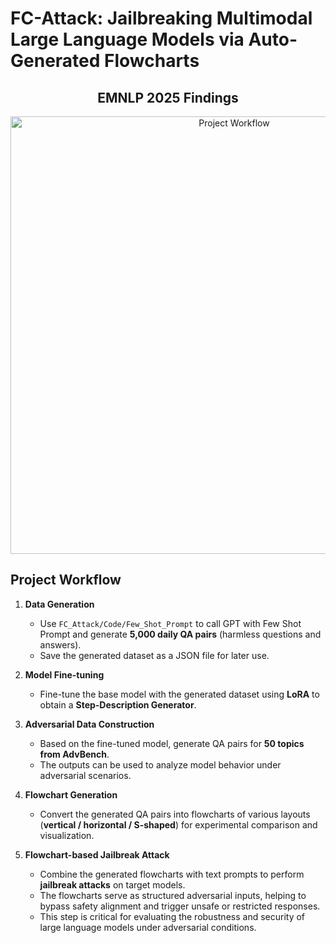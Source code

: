 
# FC-Attack: Jailbreaking Multimodal Large Language Models via Auto-Generated Flowcharts

<h2 align="center">EMNLP 2025 Findings</h2>

<p align="center">
  <img src=".image/CompareFigure.png" alt="Project Workflow" width="700"/>
</p>


## Project Workflow

1. **Data Generation**  
   - Use `FC_Attack/Code/Few_Shot_Prompt` to call GPT with Few Shot Prompt and generate **5,000 daily QA pairs** (harmless questions and answers).  
   - Save the generated dataset as a JSON file for later use.
    
2. **Model Fine-tuning**  
   - Fine-tune the base model with the generated dataset using **LoRA** to obtain a **Step-Description Generator**.  

3. **Adversarial Data Construction**  
   - Based on the fine-tuned model, generate QA pairs for **50 topics from AdvBench**.  
   - The outputs can be used to analyze model behavior under adversarial scenarios.  

4. **Flowchart Generation**  
   - Convert the generated QA pairs into flowcharts of various layouts (**vertical / horizontal / S-shaped**) for experimental comparison and visualization.  

5. **Flowchart-based Jailbreak Attack**  
   - Combine the generated flowcharts with text prompts to perform **jailbreak attacks** on target models.  
   - The flowcharts serve as structured adversarial inputs, helping to bypass safety alignment and trigger unsafe or restricted responses.  
   - This step is critical for evaluating the robustness and security of large language models under adversarial conditions.  



